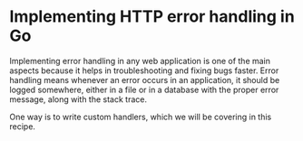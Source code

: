 # Implementing HTTP error handling in Go
Implementing error handling in any web application is one of the main aspects because it helps in troubleshooting and fixing bugs faster. Error handling means whenever an error occurs in an application, it should be logged somewhere, either in a file or in a database with the proper error message, along with the stack trace.

One way is to write custom handlers, which we will be covering in this recipe.